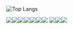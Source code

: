 ![Top Langs](https://github-readme-stats.vercel.app/api/top-langs/?username=rhakdkrehd&layout=compact&theme=graywhite)

<img src="https://img.shields.io/badge/HTML-E34F26?style=flat-square&amp;logo=HTML5&amp;logoColor=white&amp;" /><img src="https://img.shields.io/badge/CSS-1572B6?style=flat-square&amp;logo=CSS3&amp;logoColor=white&amp;" /><img src="https://img.shields.io/badge/JavaScript-F7DF1E?style=flat-square&amp;logo=JavaScript&amp;logoColor=white&amp;" /><img src="https://img.shields.io/badge/JQuery-0769AD?style=flat-square&amp;logo=JQuery&amp;logoColor=white&amp;" /><img src="https://img.shields.io/badge/TypeScript-3178C6?style=flat-square&amp;logo=TypeScript&amp;logoColor=white&amp;" /><img src="https://img.shields.io/badge/React.js-61DAFB?style=flat-square&amp;logo=React&amp;logoColor=white&amp;" /><img src="https://img.shields.io/badge/Next.js-000000?style=flat-square&amp;logo=Next.js&amp;logoColor=white&amp;" />
<img src="https://img.shields.io/badge/PhotoShop-31A8FF?style=flat-square&amp;logo=Adobe Photoshop&amp;logoColor=white&amp;" /><img src="https://img.shields.io/badge/Illustrator-FF9A00?style=flat-square&amp;logo=Adobe Illustrator&amp;logoColor=white&amp;" /><img src="https://img.shields.io/badge/XD-FF61F6?style=flat-square&amp;logo=Adobe XD&amp;logoColor=white&amp;" />
